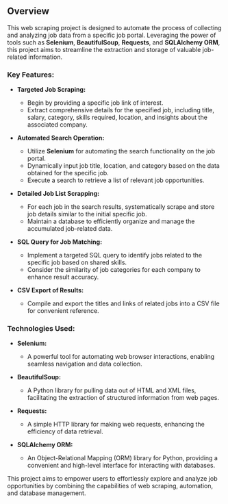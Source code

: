 ## Overview

This web scraping project is designed to automate the process of collecting and analyzing job data from a specific job portal. Leveraging the power of tools such as **Selenium**, **BeautifulSoup**, **Requests**, and **SQLAlchemy ORM**, this project aims to streamline the extraction and storage of valuable job-related information.

### Key Features:

- **Targeted Job Scraping:**
  - Begin by providing a specific job link of interest.
  - Extract comprehensive details for the specified job, including title, salary, category, skills required, location, and insights about the associated company.

- **Automated Search Operation:**
  - Utilize **Selenium** for automating the search functionality on the job portal.
  - Dynamically input job title, location, and category based on the data obtained for the specific job.
  - Execute a search to retrieve a list of relevant job opportunities.

- **Detailed Job List Scrapping:**
  - For each job in the search results, systematically scrape and store job details similar to the initial specific job.
  - Maintain a database to efficiently organize and manage the accumulated job-related data.

- **SQL Query for Job Matching:**
  - Implement a targeted SQL query to identify jobs related to the specific job based on shared skills.
  - Consider the similarity of job categories for each company to enhance result accuracy.

- **CSV Export of Results:**
  - Compile and export the titles and links of related jobs into a CSV file for convenient reference.

### Technologies Used:

- **Selenium:**
  - A powerful tool for automating web browser interactions, enabling seamless navigation and data collection.

- **BeautifulSoup:**
  - A Python library for pulling data out of HTML and XML files, facilitating the extraction of structured information from web pages.

- **Requests:**
  - A simple HTTP library for making web requests, enhancing the efficiency of data retrieval.

- **SQLAlchemy ORM:**
  - An Object-Relational Mapping (ORM) library for Python, providing a convenient and high-level interface for interacting with databases.

This project aims to empower users to effortlessly explore and analyze job opportunities by combining the capabilities of web scraping, automation, and database management.
